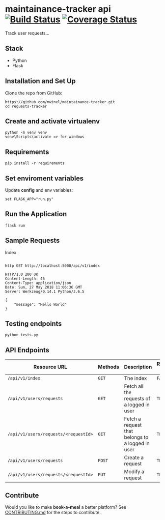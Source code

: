 # maintainance-tracker api  [![Build Status](https://travis-ci.org/mwinel/maintainance-tracker.svg?branch=master)](https://travis-ci.org/mwinel/maintainance-tracker)  [![Coverage Status](https://coveralls.io/repos/github/mwinel/maintainance-tracker/badge.svg)](https://coveralls.io/github/mwinel/maintainance-tracker)

Track user requests...

## Stack
- Python
- Flask

## Installation and Set Up


Clone the repo from GitHub:

```
https://github.com/mwinel/maintainance-tracker.git
cd requests-tracker
```

## Create and activate virtualenv

```
python -m venv venv
venv\Scripts\activate => for windows
```

## Requirements

```
pip install -r requirements
```

## Set enviroment variables

Update **config** and env variables:

```
set FLASK_APP="run.py"
```

## Run the Application

```
flask run
```

## Sample Requests

Index
```

http GET http://localhost:5000/api/v1/index

HTTP/1.0 200 OK
Content-Length: 45
Content-Type: application/json
Date: Sun, 27 May 2018 11:06:36 GMT
Server: Werkzeug/0.14.1 Python/3.6.5

{
    "message": "Hello World"
}

```

## Testing endpoints

```
python tests.py 
```

## API Endpoints

| Resource URL | Methods | Description | Requires Auth |
| -------- | ------------- | --------- |--------------- |
| `/api/v1/index` | `GET`  | The index | `FALSE` |
| `/api/v1/users/requests` | `GET`  | Fetch all the requests of a logged in user | `TRUE` |
| `/api/v1/users/requests/<requestId>` | `GET`  | Fetch a request that belongs to a logged in user | `TRUE` |
| `/api/v1/users/requests` | `POST`  | Create a request | `TRUE` |
| `/api/v1/users/requests/<requestId>` | `PUT`  | Modify a request | `TRUE` | 

## Contribute
Would you like to make **book-a-meal** a better platform?
See [CONTRIBUTING.md](#) for the steps to contribute.
